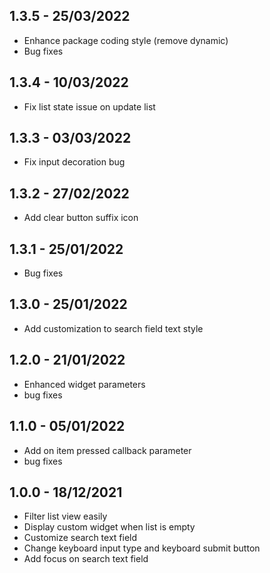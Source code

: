 ## 1.3.5 - 25/03/2022

- Enhance package coding style (remove dynamic)
- Bug fixes

## 1.3.4 - 10/03/2022

- Fix list state issue on update list

## 1.3.3 - 03/03/2022

- Fix input decoration bug
## 1.3.2 - 27/02/2022

- Add clear button suffix icon

## 1.3.1 - 25/01/2022

- Bug fixes

## 1.3.0 - 25/01/2022

- Add customization to search field text style

## 1.2.0 - 21/01/2022

- Enhanced widget parameters
- bug fixes

## 1.1.0 - 05/01/2022

- Add on item pressed callback parameter
- bug fixes

## 1.0.0 - 18/12/2021

- Filter list view easily
- Display custom widget when list is empty
- Customize search text field
- Change keyboard input type and keyboard submit button
- Add focus on search text field
